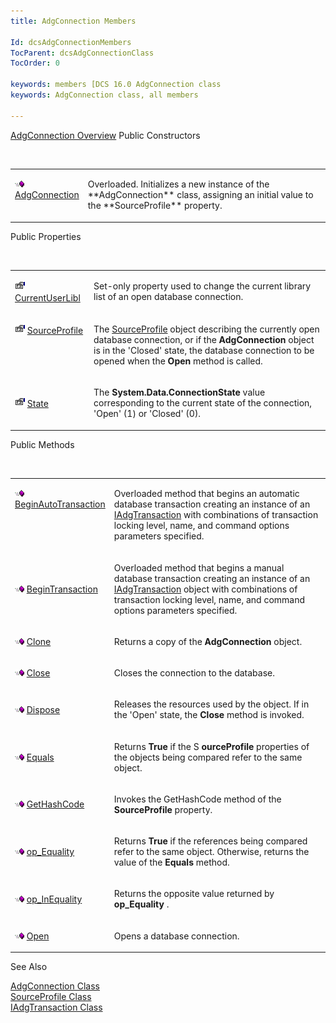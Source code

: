 ```yaml
---
title: AdgConnection Members

Id: dcsAdgConnectionMembers
TocParent: dcsAdgConnectionClass
TocOrder: 0

keywords: members [DCS 16.0 AdgConnection class
keywords: AdgConnection class, all members

---
```


[AdgConnection Overview](adg-connection-class.html) 
Public Constructors

<br />

<table class="dtTABLE" id="table4" style="border-spacing: 0px" cellspacing="0" x-use-null-cells="x-use-null-cells">
          <colgroup span="1">
            <col span="1" style="WIDTH: 20%" />
            <col span="1" style="WIDTH: 77.71%" />
          </colgroup>
          <tr valign="top">
            <td colspan="1" rowspan="1">

<img height="11" alt="public property" src="images/public-method.gif" width="15" border="0" x-maintain-ratio="TRUE" /> [ AdgConnection](adg-connection-constructors-main.html) 

</td> <td colspan="1" rowspan="1"> <p>Overloaded. Initializes a new instance of the **AdgConnection** class, assigning an initial value to the **SourceProfile** property.
</td>
          </tr>
</table>

Public Properties

<br />

<table class="dtTABLE" id="Table5" style="border-spacing: 0px" cellspacing="0" x-use-null-cells="x-use-null-cells">
          <colgroup span="1">
            <col span="1" style="WIDTH: 20%" />
            <col span="1" style="WIDTH: 70%" />
          </colgroup>
          <tr valign="top">
            <td colspan="1" rowspan="1">

<img height="16" alt="public property" src="images/property.bmp" width="16" border="0" /> [ CurrentUserLibl](adg-connection-current-user-libl-property.html) 
</td>
            <td colspan="1" rowspan="1">

Set-only property used to change the current library list of an open database connection.
</td>
          </tr>
          <tr valign="top">
            <td colspan="1" rowspan="1">

<img height="16" alt="public property" src="images/property.bmp" width="16" border="0" /> [ SourceProfile](adg-connection-class-source-profile-property.html) 
</td>
            <td colspan="1" rowspan="1">

The [SourceProfile](source-profile-class.html) object describing the currently open database connection, or if the<span> **AdgConnection** </span> object is in the 'Closed' state, the database connection to be opened when the **Open** method is called.
</td>
          </tr>
          <tr>
            <td colspan="1" rowspan="1">

<img height="16" alt="public property" src="images/property.bmp" width="16" border="0" /> [ State](adg-connection-class-state-property.html) 
</td>
            <td colspan="1" rowspan="1">

The **System.Data.ConnectionState** value corresponding to the current state of the connection, 'Open' (1) or 'Closed' (0).
</td>
          </tr>
</table>

Public Methods

<br />

<table class="dtTABLE" id="table2" style="border-spacing: 0px" cellspacing="0" x-use-null-cells="x-use-null-cells">
          <colgroup span="1">
            <col span="1" style="WIDTH: 20%" />
            <col span="1" style="WIDTH: 70%" />
          </colgroup>
          <tr valign="top">
            <td colspan="1" rowspan="1">

<img height="11" alt="public property" src="images/public-method.gif" width="15" border="0" x-maintain-ratio="TRUE" /> [ BeginAutoTransaction](adg-connection-class-begin-auto-transaction-method-main.html) 
</td>
            <td colspan="1" rowspan="1">

Overloaded method that begins an automatic database transaction creating an instance of an [IAdgTransaction](iadg-transaction-class.html) with combinations of transaction locking level, name, and command options parameters specified.
</td>
          </tr>
          <tr>
            <td colspan="1" rowspan="1">

<img height="11" alt="public property" src="images/public-method.gif" width="15" border="0" x-maintain-ratio="TRUE" /> [ BeginTransaction](adg-connection-class-begin-transaction-method-main.html) 
</td>
            <td colspan="1" rowspan="1">

Overloaded method that begins a manual database transaction creating an instance of an [IAdgTransaction](iadg-transaction-class.html) object with combinations of transaction locking level, name, and command options parameters specified.
</td>
          </tr>
          <tr>
            <td colspan="1" rowspan="1">

<img height="11" alt="public property" src="images/public-method.gif" width="15" border="0" x-maintain-ratio="TRUE" /> [ Clone](adg-connection-class-clone-method.html) 
</td>
            <td colspan="1" rowspan="1">

Returns a copy of the **AdgConnection** object.
</td>
          </tr>
          <tr>
            <td colspan="1" rowspan="1">

<img height="11" alt="public property" src="images/public-method.gif" width="15" border="0" x-maintain-ratio="TRUE" /> [ Close](adg-connection-class-close-method.html) 
</td>
            <td colspan="1" rowspan="1">

Closes the connection to the database.
</td>
          </tr>
          <tr>
            <td colspan="1" rowspan="1">

<img height="11" alt="public property" src="images/public-method.gif" width="15" border="0" x-maintain-ratio="TRUE" /> [ Dispose](adg-connection-class-dispose-method.html) 
</td>
            <td colspan="1" rowspan="1">

Releases the resources used by the object. If in the 'Open' state, the **Close** method is invoked.
</td>
          </tr>
          <tr>
            <td colspan="1" rowspan="1">

<img height="11" alt="public property" src="images/public-method.gif" width="15" border="0" x-maintain-ratio="TRUE" /> [ Equals](adg-connection-class-equals-method.html) 
</td>
            <td colspan="1" rowspan="1">

Returns **True** if the S **ourceProfile** properties of the objects being compared refer to the same object.
</td>
          </tr>
          <tr>
            <td colspan="1" rowspan="1">

<img height="11" alt="public property" src="images/public-method.gif" width="15" border="0" x-maintain-ratio="TRUE" /> [ GetHashCode](adg-connection-class-get-hash-code-method.html) 
</td>
            <td colspan="1" rowspan="1">

Invokes the GetHashCode method of the **SourceProfile** property.
</td>
          </tr>
          <tr>
            <td colspan="1" rowspan="1">

<img height="11" alt="public property" src="images/public-method.gif" width="15" border="0" x-maintain-ratio="TRUE" /> [ op_Equality](adg-connectionclassop-equality-method.html) 
</td>
            <td colspan="1" rowspan="1">

Returns **True** if the references being compared refer to the same object. Otherwise, returns the value of the **Equals** method.
</td>
          </tr>
          <tr>
            <td colspan="1" rowspan="1">

<img height="11" alt="public property" src="images/public-method.gif" width="15" border="0" x-maintain-ratio="TRUE" /> [ op_InEquality](adg-connection-classop-inequality-method.html) 
</td>
            <td colspan="1" rowspan="1">

Returns the opposite value returned by **op_Equality** .
</td>
          </tr>
          <tr>
            <td colspan="1" rowspan="1">

<img height="11" alt="public property" src="images/public-method.gif" width="15" border="0" x-maintain-ratio="TRUE" /> [ Open](adg-connection-class-open-method.html) 
</td>
            <td colspan="1" rowspan="1">

Opens a database connection.
</td>
          </tr>
</table>

See Also

[AdgConnection Class](adg-connection-class.html) <br /> [SourceProfile Class](source-profile-class.html) <br /> [IAdgTransaction Class](iadg-transaction-class.html) 
